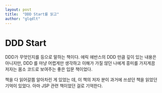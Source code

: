 ```yaml
---
layout: post
title:  "DDD Start를 읽고"
author: "glqdlt"
---
```


# DDD Start

DDD가 무엇인지를 등으로 말하는 책이다. 에릭 에반스의 DDD 만큼 깊이 있는 내용은 아니지만, DDD 를 마냥 어렵게만 생각하고 이해가 가질 않던 나에게 흥미를 가지게끔 저자는 몸소 코드로 보여주는 좋은 입문 책이었다. 

책을 다 읽어갈쯤 알아차린 게 있었는 데, 이 책의 저자 분이 과거에 쓰셨던 책을 읽었던 기억이 있었다. 아마 JSP 관련 책이었던 걸로 기억한다. 